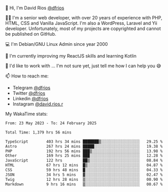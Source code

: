 👋 Hi, I'm David Rios [@dfrios](https://github.com/dfrios)

👨‍💻 I'm a senior web developer, with over 20 years of experience with PHP, HTML, CSS and Vanilla JavaScript. I'm also a WordPress, Laravel and Yii developer. Unfortunately, most of my projects are copyrighted and cannot be published on GitHub.

💻 I'm Debian/GNU Linux Admin since year 2000

🌱 I'm currently improving my ReactJS skills and learning Kotlin

💞️ I'd like to work with ... I'm not sure yet, just tell me how I can help you 😅


📫 How to reach me:
* Telegram [@dfrios](https://t.me/dfrios)
* Twitter [@dfrios](https://twitter.com/dfrios)
* Linkedin [@dfrios](https://linkedin.com/in/dfrios)
* Instagram [@david.rios.r](https://instagram.com/david.rios.r)



My WakaTime stats:
<!--START_SECTION:waka-->

```txt
From: 23 May 2023 - To: 24 February 2025

Total Time: 1,379 hrs 56 mins

TypeScript        403 hrs 34 mins ███████▒░░░░░░░░░░░░░░░░░   29.25 %
Astro             267 hrs 24 mins █████░░░░░░░░░░░░░░░░░░░░   19.38 %
PHP               192 hrs 56 mins ███▒░░░░░░░░░░░░░░░░░░░░░   13.98 %
Other             169 hrs 25 mins ███░░░░░░░░░░░░░░░░░░░░░░   12.28 %
JavaScript        122 hrs         ██▒░░░░░░░░░░░░░░░░░░░░░░   08.84 %
HTML              67 hrs 12 mins  █▒░░░░░░░░░░░░░░░░░░░░░░░   04.87 %
CSS               59 hrs 48 mins  █░░░░░░░░░░░░░░░░░░░░░░░░   04.33 %
JSON              34 hrs 5 mins   ▓░░░░░░░░░░░░░░░░░░░░░░░░   02.47 %
Twig              12 hrs 28 mins  ▒░░░░░░░░░░░░░░░░░░░░░░░░   00.90 %
Markdown          9 hrs 16 mins   ▒░░░░░░░░░░░░░░░░░░░░░░░░   00.67 %
```

<!--END_SECTION:waka-->
